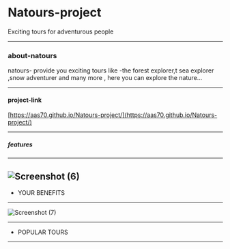 # Natours-project
 Exciting tours for adventurous people
 
 

------------

### about-natours
natours- provide you exciting tours like -the forest explorer,t sea explorer ,snow adventurer and many more , here you can explore the nature...


------------

#### project-link
[https://aas70.github.io/Natours-project/](https://aas70.github.io/Natours-project/)


---------

##### features
------
![Screenshot (6)](https://user-images.githubusercontent.com/115452935/202714222-58747843-a357-48e1-b0b8-030d01be22e7.png)
------
* YOUR BENEFITS
-------
![Screenshot (7)](https://user-images.githubusercontent.com/115452935/202714220-418f4bd8-ae32-43e6-836f-68a4f011ba33.png)

--------
* POPULAR TOURS
--------
